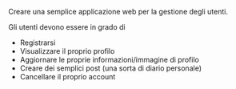 Creare una semplice applicazione web per la gestione degli utenti. 

Gli utenti devono essere in grado di

* Registrarsi
* Visualizzare il proprio profilo
* Aggiornare le proprie informazioni/immagine di profilo
* Creare dei semplici post (una sorta di diario personale)
* Cancellare il proprio account
